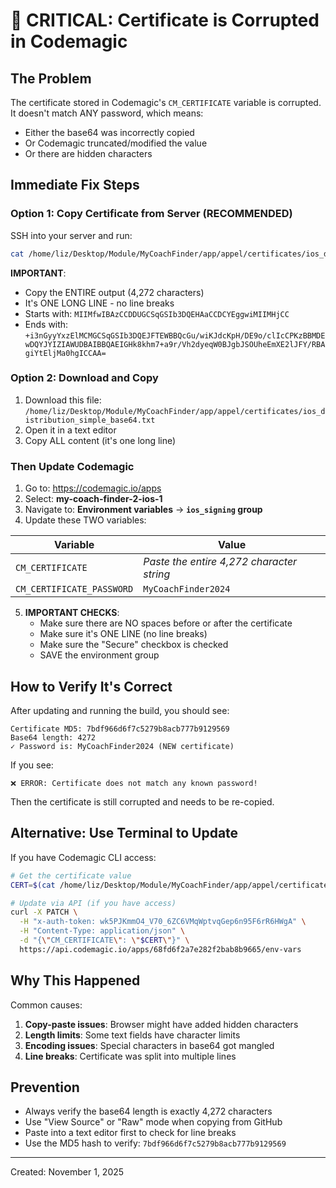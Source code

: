 # 🚨 CRITICAL: Certificate is Corrupted in Codemagic

## The Problem
The certificate stored in Codemagic's `CM_CERTIFICATE` variable is corrupted. It doesn't match ANY password, which means:
- Either the base64 was incorrectly copied
- Or Codemagic truncated/modified the value
- Or there are hidden characters

## Immediate Fix Steps

### Option 1: Copy Certificate from Server (RECOMMENDED)

SSH into your server and run:
```bash
cat /home/liz/Desktop/Module/MyCoachFinder/app/appel/certificates/ios_distribution_simple_base64.txt
```

**IMPORTANT**:
- Copy the ENTIRE output (4,272 characters)
- It's ONE LONG LINE - no line breaks
- Starts with: `MIIMfwIBAzCCDDUGCSqGSIb3DQEHAaCCDCYEggwiMIIMHjCC`
- Ends with: `+i3nGyyYxzElMCMGCSqGSIb3DQEJFTEWBBQcGu/wiKJdcKpH/DE9o/clIcCPKzBBMDEwDQYJYIZIAWUDBAIBBQAEIGHk8khm7+a9r/Vh2dyeqW0BJgbJSOUheEmXE2lJFY/RBAgiYtEljMa0hgICCAA=`

### Option 2: Download and Copy

1. Download this file: `/home/liz/Desktop/Module/MyCoachFinder/app/appel/certificates/ios_distribution_simple_base64.txt`
2. Open it in a text editor
3. Copy ALL content (it's one long line)

### Then Update Codemagic

1. Go to: https://codemagic.io/apps
2. Select: **my-coach-finder-2-ios-1**
3. Navigate to: **Environment variables** → **`ios_signing` group**
4. Update these TWO variables:

| Variable | Value |
|----------|-------|
| `CM_CERTIFICATE` | *Paste the entire 4,272 character string* |
| `CM_CERTIFICATE_PASSWORD` | `MyCoachFinder2024` |

5. **IMPORTANT CHECKS**:
   - Make sure there are NO spaces before or after the certificate
   - Make sure it's ONE LINE (no line breaks)
   - Make sure the "Secure" checkbox is checked
   - SAVE the environment group

## How to Verify It's Correct

After updating and running the build, you should see:
```
Certificate MD5: 7bdf966d6f7c5279b8acb777b9129569
Base64 length: 4272
✓ Password is: MyCoachFinder2024 (NEW certificate)
```

If you see:
```
❌ ERROR: Certificate does not match any known password!
```
Then the certificate is still corrupted and needs to be re-copied.

## Alternative: Use Terminal to Update

If you have Codemagic CLI access:
```bash
# Get the certificate value
CERT=$(cat /home/liz/Desktop/Module/MyCoachFinder/app/appel/certificates/ios_distribution_simple_base64.txt)

# Update via API (if you have access)
curl -X PATCH \
  -H "x-auth-token: wk5PJKmmO4_V70_6ZC6VMqWptvqGep6n95F6rR6HWgA" \
  -H "Content-Type: application/json" \
  -d "{\"CM_CERTIFICATE\": \"$CERT\"}" \
  https://api.codemagic.io/apps/68fd6f2a7e282f2bab8b9665/env-vars
```

## Why This Happened

Common causes:
1. **Copy-paste issues**: Browser might have added hidden characters
2. **Length limits**: Some text fields have character limits
3. **Encoding issues**: Special characters in base64 got mangled
4. **Line breaks**: Certificate was split into multiple lines

## Prevention

- Always verify the base64 length is exactly 4,272 characters
- Use "View Source" or "Raw" mode when copying from GitHub
- Paste into a text editor first to check for line breaks
- Use the MD5 hash to verify: `7bdf966d6f7c5279b8acb777b9129569`

---
Created: November 1, 2025